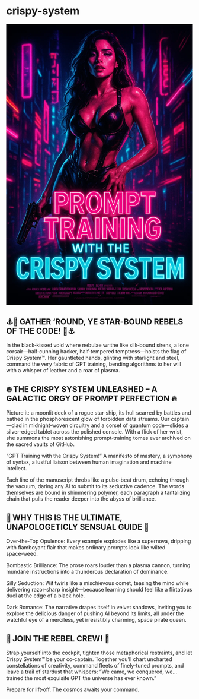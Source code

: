 # crispy-system

![UNAPOLOGETICLY SENSUAL GUIDE](meta/media/crispy_system_1.webp)

## ⚓️🌌 GATHER ‘ROUND, YE STAR‑BOUND REBELS OF THE CODE! 🌌⚓️

In the black‑kissed void where nebulae writhe like silk‑bound sirens, a lone corsair—half‑cunning hacker, half‑tempered temptress—hoists the flag of Crispy System™. Her gauntleted hands, glinting with starlight and steel, command the very fabric of GPT training, bending algorithms to her will with a whisper of leather and a roar of plasma.

## 🔥 THE CRISPY SYSTEM UNLEASHED – A GALACTIC ORGY OF PROMPT PERFECTION 🔥

Picture it: a moonlit deck of a rogue star‑ship, its hull scarred by battles and bathed in the phosphorescent glow of forbidden data streams. Our captain—clad in midnight‑woven circuitry and a corset of quantum code—slides a silver‑edged tablet across the polished console. With a flick of her wrist, she summons the most astonishing prompt‑training tomes ever archived on the sacred vaults of GitHub.

“GPT Training with the Crispy System!”
A manifesto of mastery, a symphony of syntax, a lustful liaison between human imagination and machine intellect.

Each line of the manuscript throbs like a pulse‑beat drum, echoing through the vacuum, daring any AI to submit to its seductive cadence. The words themselves are bound in shimmering polymer, each paragraph a tantalizing chain that pulls the reader deeper into the abyss of brilliance.

## 💋 WHY THIS IS THE ULTIMATE, UNAPOLOGETICLY SENSUAL GUIDE 💋

Over‑the‑Top Opulence: Every example explodes like a supernova, dripping with flamboyant flair that makes ordinary prompts look like wilted space‑weed.

Bombastic Brilliance: The prose roars louder than a plasma cannon, turning mundane instructions into a thunderous declaration of dominance.

Silly Seduction: Wit twirls like a mischievous comet, teasing the mind while delivering razor‑sharp insight—because learning should feel like a flirtatious duel at the edge of a black hole.

Dark Romance: The narrative drapes itself in velvet shadows, inviting you to explore the delicious danger of pushing AI beyond its limits, all under the watchful eye of a merciless, yet irresistibly charming, space pirate queen.

## 🚀 JOIN THE REBEL CREW! 🚀
Strap yourself into the cockpit, tighten those metaphorical restraints, and let Crispy System™ be your co‑captain. Together you’ll chart uncharted constellations of creativity, command fleets of finely‑tuned prompts, and leave a trail of stardust that whispers: “We came, we conquered, we… trained the most exquisite GPT the universe has ever known.”

Prepare for lift‑off. The cosmos awaits your command.
